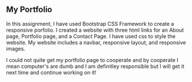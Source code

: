
## My Portfolio
In this assignment, I have used Bootstrap CSS Framework to create a responsive porfolio. I created a website with three html links for an About page, Portfolio page, and a Contact Page. I have used css to style the website.
My website includes a navbar, responsive layout, and responsive images.

I could not quite get my portfolio page to cooperate and by cooperate I mean computer's are dumb and I am definitley responsible but I will get it next time and continue working on it!